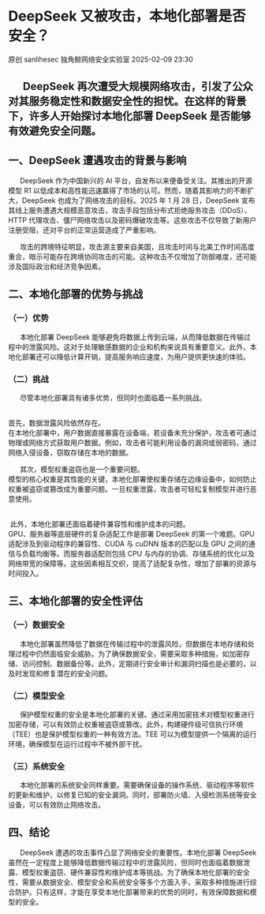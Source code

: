 #  DeepSeek 又被攻击，本地化部署是否安全？   
原创 sanlihesec  独角鲸网络安全实验室   2025-02-09 23:30  
  
##       DeepSeek 再次遭受大规模网络攻击，引发了公众对其服务稳定性和数据安全性的担忧。在这样的背景下，许多人开始探讨本地化部署 DeepSeek 是否能够有效避免安全问题。  
## 一、DeepSeek 遭遇攻击的背景与影响  
  
      DeepSeek 作为中国新兴的 AI 平台，自发布以来便备受关注。其推出的开源模型 R1 以低成本和高性能迅速赢得了市场的认可。然而，随着其影响力的不断扩大，DeepSeek 也成为了网络攻击的目标。2025 年 1 月 28 日，DeepSeek 宣布其线上服务遭遇大规模恶意攻击，攻击手段包括分布式拒绝服务攻击（DDoS）、HTTP 代理攻击、僵尸网络攻击以及密码爆破攻击等。这些攻击不仅导致了新用户注册受阻，还对平台的正常运营造成了严重影响。  
  
      攻击的跨境特征明显，攻击源主要来自美国，且攻击时间与北美工作时间高度重合，暗示可能存在跨境协同攻击的可能。这种攻击不仅增加了防御难度，还可能涉及国际政治和经济竞争因素。  
## 二、本地化部署的优势与挑战  
### （一）优势  
  
      本地化部署 DeepSeek 能够避免将数据上传到云端，从而降低数据在传输过程中的泄露风险。这对于处理敏感数据的企业和机构来说具有重要意义。此外，本地化部署还可以降低计算开销，提高服务响应速度，为用户提供更快速的体验。  
### （二）挑战  
  
      尽管本地化部署具有诸多优势，但同时也面临着一系列挑战。  
  
        
首先，数据泄露风险依然存在。  
在本地化部署中，用户数据直接暴露在设备端，若设备未充分保护，攻击者可通过物理或网络方式获取用户数据。例如，攻击者可能利用设备的漏洞或弱密码，通过网络入侵设备，窃取存储在本地的数据。  
  
      其次，模型权重盗窃也是一个重要问题。  
模型的核心权重是其性能的关键，本地化部署使权重存储在边缘设备中，如何防止权重被盗窃或篡改成为重要问题。一旦权重泄露，攻击者可轻松复制模型并进行恶意使用。  
  
       
 此外，本地化部署还面临着硬件兼容性和维护成本的问题。  
GPU、服务器等底层硬件的复杂适配工作是部署 DeepSeek 的第一个难题。GPU 适配涉及到驱动程序的兼容性、CUDA 与 cuDNN 版本的匹配以及 GPU 之间的通信与负载均衡等。而服务器适配则包括 CPU 与内存的协调、存储系统的优化以及网络带宽的保障等。这些因素相互交织，提高了适配复杂性，增加了部署的资源与时间投入。  
## 三、本地化部署的安全性评估  
### （一）数据安全  
  
      本地化部署虽然降低了数据在传输过程中的泄露风险，但数据在本地存储和处理过程中仍然面临安全威胁。为了确保数据安全，需要采取多种措施，如加密存储、访问控制、数据备份等。此外，定期进行安全审计和漏洞扫描也是必要的，以及时发现和修复潜在的安全问题。  
### （二）模型安全  
  
      保护模型权重的安全是本地化部署的关键。通过采用加密技术对模型权重进行加密存储，可以有效防止权重被盗窃或篡改。此外，构建硬件级可信执行环境（TEE）也是保护模型权重的一种有效方法。TEE 可以为模型提供一个隔离的运行环境，确保模型在运行过程中不被外部干扰。  
### （三）系统安全  
  
      本地化部署的系统安全同样重要。需要确保设备的操作系统、驱动程序等软件的更新和维护，以修复已知的安全漏洞。同时，部署防火墙、入侵检测系统等安全设备，可以有效防止网络攻击。  
## 四、结论  
  
      DeepSeek 遭遇的攻击事件凸显了网络安全的重要性。本地化部署 DeepSeek 虽然在一定程度上能够降低数据传输过程中的泄露风险，但同时也面临着数据泄露、模型权重盗窃、硬件兼容性和维护成本等挑战。为了确保本地化部署的安全性，需要从数据安全、模型安全和系统安全等多个方面入手，采取多种措施进行综合防护。只有这样，才能在享受本地化部署带来的优势的同时，有效保障数据和模型的安全。  
  
